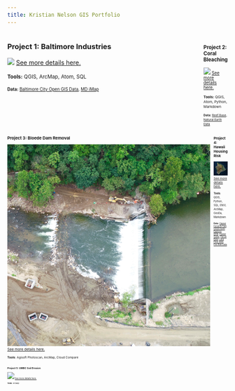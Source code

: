 ```yaml
---
title: Kristian Nelson GIS Portfolio
---
```


<!--This is the first row of projects -->
<div style="display:table-row; width:120%; table-layout: fixed">
<div style="display: table-cell; width:700px; margin-right:10px" markdown="1">
 
### Project 1: Baltimore Industries

<kbd><img src="https://KristianNelson.github.io/project1/p1photo.png" /></kbd>
[See more details here.](https://kristiannelson.github.io/project1/project_1.html)

<small>__Tools:__ QGIS, ArcMap, Atom, SQL
 
<small>__Data:__ [Baltimore City Open GIS Data](http://gis-baltimore.opendata.arcgis.com/),
 [MD iMap](https://imap.maryland.gov/Pages/lidar-dem-download-files.aspx)
 
</div>

<div style="display: table-cell; width:100px">&nbsp;	

</div>

<div style="display: table-cell; width:700px" markdown="1">

### Project 2: Coral Bleaching

<kbd><img src="https://KristianNelson.github.io/project2/p2photo.png" /></kbd>
[See more details here.](https://kristiannelson.github.io/project2/project2.html)

<small>__Tools:__ QGIS, Atom, Python, Markdown
 
<small>__Data:__ [Reef Base](http://www.reefbase.org/main.aspx),
[Natural Earth Data](https://www.naturalearthdata.com/downloads/50m-raster-data/)

</div>
</div>
<!--This is the second row of projects -->
<div style="display:table-row; width:120%; table-layout: fixed">
<div style="display: table-cell; width:700px; margin-right:3px" markdown="1">

### Project 3: Bloede Dam Removal

![](bloededam/dam2.png)
[See more details here.](https://KristianNelson.github.io/bloededam/bloededameproject.html)

<small>__Tools__: Agisoft Photoscan, ArcMap, Cloud Compare

</div>

<div style="display: table-cell; width:370px" markdown="1">

</div>

<div style="display: table-cell; width:700px" markdown="1">

### Project 4: Hawaii Housing Risk

![](finalproject/coverphoto.JPG)
[See more details here.](https://KristianNelson.github.io/finalproject/finalproject.html)

<small>__Tools__: QGIS, Python, SQL, ENVI, ArcMap, GeoDa, Markdown

<small>__Data__: [Hawaii Forest & Trail](https://www.hawaii-forest.com/volcano-eruption-update/), 
 [USGS Earth Explorer](https://earthexplorer.usgs.gov/), [DEM](http://www.soest.hawaii.edu/coasts/data/hawaii/dem.html), [Hawaii Guide](https://www.hawaii-guide.com/big-island/big-island-hawaii-maps), [Parcel Data](http://geoportal.hawaii.gov/datasets/1eb5fa03038d49cba930096ea67194e0_5), [Lava Flow Data](http://geoportal.hawaii.gov/datasets/volcano-lava-flow-hazard-zones), [Fire Risk Data](http://geoportal.hawaii.gov/datasets/fire-risk-areas)
 
</div>
</div>
<div style="display:table-row; width:100%; table-layout: fixed">
<div style="display: table-cell; width:700px; margin-right:3px" markdown="1">

### Project 5: UMBC Soil Erosion

![](soilerosion/soilcover.png)
[See more details here.](https://KristianNelson.github.io/soilerosion/soilerosion.html)

<small>__Tools__: ArcMap

</div>

<div style="display: table-cell; width:370px" markdown="1">

